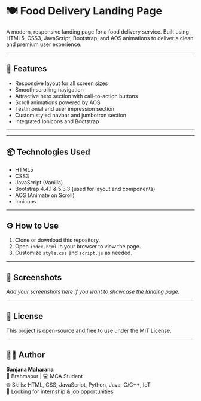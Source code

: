 # 🍽️ Food Delivery Landing Page

A modern, responsive landing page for a food delivery service. Built using HTML5, CSS3, JavaScript, Bootstrap, and AOS animations to deliver a clean and premium user experience.

---

## 🚀 Features

- Responsive layout for all screen sizes
- Smooth scrolling navigation
- Attractive hero section with call-to-action buttons
- Scroll animations powered by AOS
- Testimonial and user impression section
- Custom styled navbar and jumbotron section
- Integrated Ionicons and Bootstrap

---


---

## 📦 Technologies Used

- HTML5
- CSS3
- JavaScript (Vanilla)
- Bootstrap 4.4.1 & 5.3.3 (used for layout and components)
- AOS (Animate on Scroll)
- Ionicons

---

## ⚙️ How to Use

1. Clone or download this repository.
2. Open `index.html` in your browser to view the page.
3. Customize `style.css` and `script.js` as needed.

---

## 📸 Screenshots

_Add your screenshots here if you want to showcase the landing page._

---

## 📜 License

This project is open-source and free to use under the MIT License.

---

## 🙋‍♀️ Author

**Sanjana Maharana**  
📍 Brahmapur | 💻 MCA Student  
🌐 Skills: HTML, CSS, JavaScript, Python, Java, C/C++, IoT  
🚀 Looking for internship & job opportunities  


